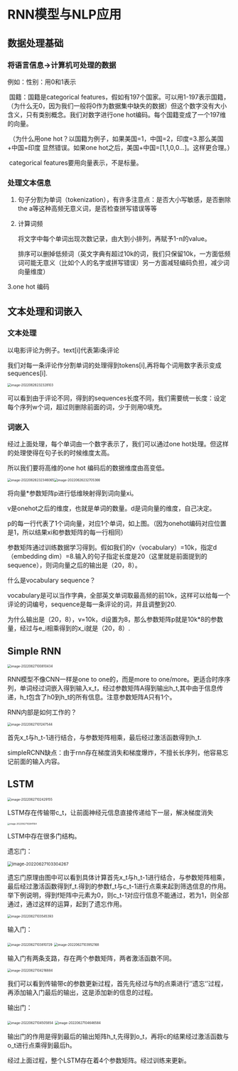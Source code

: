# RNN模型与NLP应用

## 数据处理基础

### 将语言信息→计算机可处理的数据

例如：性别：用0和1表示

​			国籍：国籍是categorical features，假如有197个国家。可以用1-197表示国籍，（为什么无0，因为我们一般将0作为数据集中缺失的数据）但这个数字没有大小含义，只有类别概念。我们对数字进行one hot编码。每个国籍变成了一个197维的向量。

​		（为什么用one hot？以国籍为例子，如果美国=1，中国=2，印度=3.那么美国+中国=印度 显然错误。如果one hot之后，美国+中国=[1,1,0,0...]。这样更合理。）

​			categorical features要用向量表示，不是标量。

### 处理文本信息

1. 句子分割为单词（tokenization），有许多注意点：是否大小写敏感，是否删除the a等这种高频无意义词，是否检查拼写错误等等

2. 计算词频

   将文字中每个单词出现次数记录，由大到小排列，再赋予1-n的value。

   排序可以删掉低频词（英文字典有超过10k的词，我们只保留10k，一方面低频词可能无意义（比如个人的名字或拼写错误）另一方面减轻编码负担，减少词向量维度）

3.one hot 编码

##  文本处理和词嵌入

### 文本处理

以电影评论为例子。text[i]代表第i条评论

我们对每一条评论作分割单词的处理得到tokens[i],再将每个词用数字表示变成sequences[i].

<img src="../image/image-20220626232328103.png" alt="image-20220626232328103" style="zoom:50%;" />

可以看到由于评论不同，得到的sequences长度不同，我们需要统一长度：设定每个序列w个词，超过则删除前面的词，少于则用0填充。

### 词嵌入

经过上面处理，每个单词由一个数字表示了，我们可以通过one hot处理。但这样的处理使得在句子长的时候维度太高。

所以我们要将高维的one hot 编码后的数据维度由高变低。

<img src="../image/image-20220626232346065.png" alt="image-20220626232346065" style="zoom: 50%;" /><img src="../image/image-20220626232705366.png" alt="image-20220626232705366" style="zoom: 50%;" />

将向量*参数矩阵p进行低维映射得到词向量xi。

v是onehot之后的维度，也就是单词的数量。d是词向量的维度，自己决定。

p的每一行代表了1个词向量，对应1个单词，如上图。（因为onehot编码对应位置是1，所以结果xi和参数矩阵的每一行相同）

参数矩阵通过训练数据学习得到。假如我们的v（vocabulary）=10k，指定d（embedding dim）=8.输入的句子指定长度是20（这里就是前面提到的sequence），则词向量之后的输出是（20，8）。

什么是vocabulary sequence？

vocabulary是可以当作字典，全部英文单词取最高频的前10k，这样可以给每一个评论的词编号，sequence是每一条评论的词，并且调整到20.

为什么输出是（20，8），v=10k，d设置为8，那么参数矩阵p就是10k*8的参数量，经过与e_i相乘得到的x_i就是（20，8）.

## Simple RNN

<img src="../image/image-20220627100810434.png" alt="image-20220627100810434" style="zoom:50%;" />

RNN模型不像CNN一样是one to one的，而是more to one/more。更适合时序序列，单词经过词嵌入得到输入x_t，经过参数矩阵A得到输出h_t,其中由于信息传递，h_t包含了h0到h_t的所有信息。注意参数矩阵A只有1个。

RNN内部是如何工作的？

<img src="../image/image-20220627101247544.png" alt="image-20220627101247544" style="zoom:50%;" />

首先x_t与h_t-1进行结合，与参数矩阵相乘，最后经过激活函数得到h_t.

simpleRCNN缺点：由于rnn存在梯度消失和梯度爆炸，不擅长长序列，他容易忘记前面的输入内容。

## LSTM

<img src="../image/image-20220627102429155.png" alt="image-20220627102429155" style="zoom:50%;" />

LSTM存在传输带c_t，让前面神经元信息直接传递给下一层，解决梯度消失

<img src="../image/image-20220627102841164.png" alt="image-20220627102841164" style="zoom:33%;" />

LSTM中存在很多门结构。

遗忘门：

<img src="../image/image-20220627103304267.png" alt="image-20220627103304267" style="zoom:67%;" />

遗忘门原理由图中可以看到具体计算首先x_t与h_t-1进行结合，与参数矩阵相乘，最后经过激活函数得到f_t.得到的参数f_t与c_t-1进行点乘来起到筛选信息的作用。举下例说明，得到f矩阵中元素为0，则c_t-1对应行信息不能通过，若为1，则全部通过，通过这样的运算，起到了遗忘作用。

<img src="../image/image-20220627103545393.png" alt="image-20220627103545393" style="zoom:50%;" />

输入门：

<img src="../image/image-20220627103810729.png" alt="image-20220627103810729" style="zoom:50%;" />





<img src="../image/image-20220627103952168.png" alt="image-20220627103952168" style="zoom:50%;" />

输入门有两条支路，存在两个参数矩阵，两者激活函数不同。

<img src="../image/image-20220627104216884.png" alt="image-20220627104216884" style="zoom:50%;" />

我们可以看到传输带c的参数更新过程，首先先经过与ft的点乘进行‘’遗忘‘’过程，再添加输入门最后的输出，这是添加新的信息的过程。

输出门：

<img src="../image/image-20220627104505854.png" alt="image-20220627104505854" style="zoom:50%;" />

<img src="../image/image-20220627104646584.png" alt="image-20220627104646584" style="zoom:50%;" />

输出门的作用是得到最后的输出矩阵h_t,先得到o_t，再将c的结果经过激活函数与o_t进行点乘得到最后h。

经过上面过程，整个LSTM存在着4个参数矩阵。经过训练来更新。